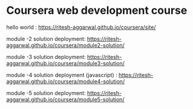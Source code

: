# Coursera web development course
hello world : https://ritesh-aggarwal.github.io/coursera/site/

module -2 solution deployment: https://ritesh-aggarwal.github.io/coursera/module2-solution/

module -3 solution deployment: https://ritesh-aggarwal.github.io/coursera/module3-solution/

module -4 solution deployment (javascript) : https://ritesh-aggarwal.github.io/coursera/module4-solution/

module -5 solution deployment: https://ritesh-aggarwal.github.io/coursera/module5-solution/
